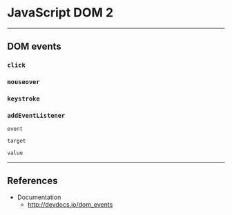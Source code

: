 # JavaScript DOM 2

---

## DOM events

### `click`

### `mouseover`

### `keystroke`

### `addEventListener`

`event`

`target`

`value`

---

## References

* Documentation
  * http://devdocs.io/dom_events
